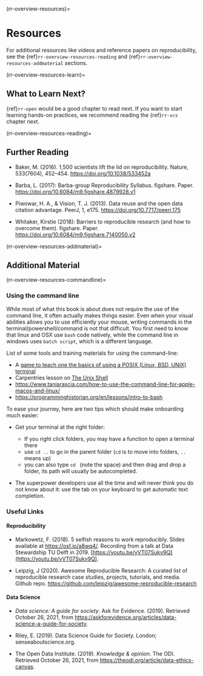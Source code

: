 ﻿(rr-overview-resources)=
# Resources
For additional resources like videos and reference papers on reproducibility, see the {ref}`rr-overview-resources-reading` and {ref}`rr-overview-resources-addmaterial` sections.

(rr-overview-resources-learn)=
## What to Learn Next?
{ref}`rr-open` would be a good chapter to read next.
If you want to start learning hands-on practices, we recommend reading the {ref}`rr-vcs` chapter next.

(rr-overview-resources-reading)=
## Further Reading

* Baker, M. (2016). 1,500 scientists lift the lid on reproducibility. Nature, 533(7604), 452–454. https://doi.org/10.1038/533452a

* Barba, L. (2017): Barba-group Reproducibility Syllabus. figshare. Paper. https://doi.org/10.6084/m9.figshare.4879928.v1

* Piwowar, H. A., & Vision, T. J. (2013). Data reuse and the open data citation advantage. PeerJ, 1, e175. https://doi.org/10.7717/peerj.175

* Whitaker, Kirstie (2018): Barriers to reproducible research (and how to overcome them). figshare. Paper. https://doi.org/10.6084/m9.figshare.7140050.v2

(rr-overview-resources-addmaterial)=
## Additional Material

(rr-overview-resources-commandline)=
### Using the command line

While most of what this book is about does not require the use of the command line, it often actually makes things easier. 
Even when your visual abilities allows you to use efficiently your mouse, writing commands in the terminal/powershell/command is not that difficult.
You first need to know that linux and OSX use `bash` code natively, while the command line in windows uses `batch script`, which is a different language. 

List of some tools and training materials for using the command-line:
- A [game to teach one the basics of using a POSIX (Linux, BSD, UNIX) terminal](https://gitlab.com/slackermedia/bashcrawl) 
- Carpentries lesson on [The Unix Shell](https://swcarpentry.github.io/shell-novice/)
- https://www.taniarascia.com/how-to-use-the-command-line-for-apple-macos-and-linux/
- https://programminghistorian.org/en/lessons/intro-to-bash

To ease your journey, here are two tips which should make onboarding much easier:

- Get your terminal at the right folder:
  - If you right click folders, you may have a function to open a terminal there
  - use `cd ..` to go in the parent folder (`cd` is to move into folders, `..` means up)
  - you can also type `cd ` (note the space) and then drag and drop a folder, its path will usually be autocompleted.

- The superpower developers use all the time and will never think you do not know about it: use the tab on your keyboard to get automatic text completion.



### Useful Links

#### **Reproducibility** 

* Markowetz, F. (2018). 5 selfish reasons to work reproducibly. Slides available at https://osf.io/a8wq4/. 
Recording from a talk at  Data Stewardship TU Delft
in 2019. [https://youtu.be/yVT07Sukv9Q](https://youtu.be/yVT07Sukv9Q).

* Leipzig, J (2020). Awesome Reproducible Research: A curated list of reproducible research case studies, projects, tutorials, and media. Github repo. https://github.com/leipzig/awesome-reproducible-research

#### **Data Science**

* _Data science: A guide for society_. Ask for Evidence. (2019). Retrieved October 26, 2021, from https://askforevidence.org/articles/data-science-a-guide-for-society.

* Riley, E. (2019). Data Science Guide for Society. London; senseaboutscience.org.

* The Open Data Institute. (2019). _Knowledge & opinion_. The ODI. Retrieved October 26, 2021, from https://theodi.org/article/data-ethics-canvas.
